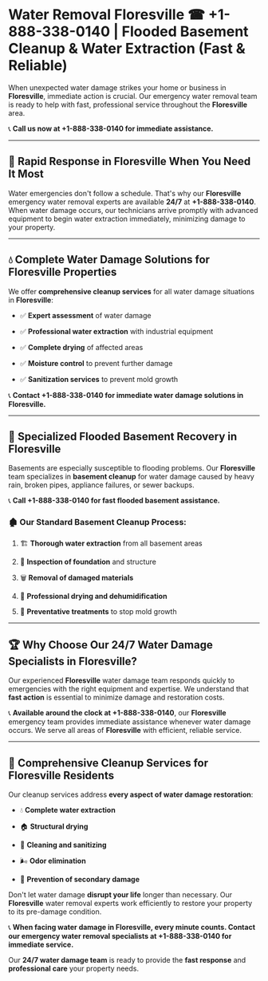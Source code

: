 # Water Removal Floresville ☎ +1-888-338-0140 | Flooded Basement Cleanup & Water Extraction (Fast & Reliable)

When unexpected water damage strikes your home or business in **Floresville**, immediate action is crucial. Our emergency water removal team is ready to help with fast, professional service throughout the **Floresville** area. 

📞 **Call us now at +1-888-338-0140 for immediate assistance.**
---
## 🚀 Rapid Response in Floresville When You Need It Most
Water emergencies don't follow a schedule. That's why our **Floresville** emergency water removal experts are available **24/7** at **+1-888-338-0140**. When water damage occurs, our technicians arrive promptly with advanced equipment to begin water extraction immediately, minimizing damage to your property.
---
## 💧 Complete Water Damage Solutions for Floresville Properties
We offer **comprehensive cleanup services** for all water damage situations in **Floresville**:
- ✅ **Expert assessment** of water damage  
- ✅ **Professional water extraction** with industrial equipment  
- ✅ **Complete drying** of affected areas  
- ✅ **Moisture control** to prevent further damage  
- ✅ **Sanitization services** to prevent mold growth  
📞 **Contact +1-888-338-0140 for immediate water damage solutions in Floresville.**
---
## 🌊 Specialized Flooded Basement Recovery in Floresville
Basements are especially susceptible to flooding problems. Our **Floresville** team specializes in **basement cleanup** for water damage caused by heavy rain, broken pipes, appliance failures, or sewer backups. 
📞 **Call +1-888-338-0140 for fast flooded basement assistance.**
### 🏚️ Our Standard Basement Cleanup Process:
1. 🏗️ **Thorough water extraction** from all basement areas  
2. 🔎 **Inspection of foundation** and structure  
3. 🗑️ **Removal of damaged materials**  
4. 💨 **Professional drying and dehumidification**  
5. 🚫 **Preventative treatments** to stop mold growth  
---
## 🏆 Why Choose Our 24/7 Water Damage Specialists in Floresville?
Our experienced **Floresville** water damage team responds quickly to emergencies with the right equipment and expertise. We understand that **fast action** is essential to minimize damage and restoration costs.
📞 **Available around the clock at +1-888-338-0140**, our **Floresville** emergency team provides immediate assistance whenever water damage occurs. We serve all areas of **Floresville** with efficient, reliable service.
---
## 🧹 Comprehensive Cleanup Services for Floresville Residents
Our cleanup services address **every aspect of water damage restoration**:
- 💧 **Complete water extraction**  
- 🏠 **Structural drying**  
- 🧼 **Cleaning and sanitizing**  
- 🌬️ **Odor elimination**  
- 🚫 **Prevention of secondary damage**  
Don't let water damage **disrupt your life** longer than necessary. Our **Floresville** water removal experts work efficiently to restore your property to its pre-damage condition.
📞 **When facing water damage in Floresville, every minute counts. Contact our emergency water removal specialists at +1-888-338-0140 for immediate service.**
Our **24/7 water damage team** is ready to provide the **fast response** and **professional care** your property needs.
